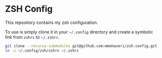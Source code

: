 # ZSH Config

This repository contains my zsh configuration.

To use is simply clone it in your `~/.config` directory and 
create a symbolic link from `zshrc` to `~/.zshrc`.

```bash
git clone --recurse-submodules git@github.com:mmohaveri/zsh.config.git ~/.config/zsh
ln -s ~/.config/zsh/zshrc ~/.zshrc
```

